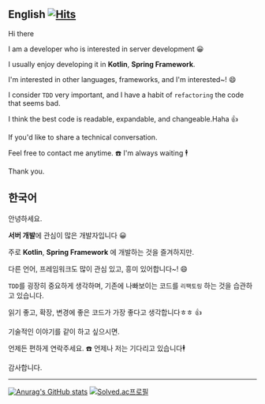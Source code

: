 ## English [![Hits](https://hits.seeyoufarm.com/api/count/incr/badge.svg?url=https%3A%2F%2Fgithub.com%2Fhuisam%2Fhuisam&count_bg=%2379C83D&title_bg=%23555555&icon=&icon_color=%23E7E7E7&title=hits&edge_flat=false)](https://hits.seeyoufarm.com)

Hi there  
  
I am a developer who is interested in server development :grinning:  

I usually enjoy developing it in **Kotlin**, **Spring Framework**.

I'm interested in other languages, frameworks, and I'm interested~! :smile:

I consider `TDD` very important, and I have a habit of `refactoring` the code that seems bad.

I think the best code is readable, expandable, and changeable.Haha :+1:

If you'd like to share a technical conversation.

Feel free to contact me anytime. :phone: I'm always waiting :business_suit_levitating:

Thank you.


## 한국어

안녕하세요. 

**서버 개발**에 관심이 많은 개발자입니다 :grinning:  

주로 **Kotlin**, **Spring Framework** 에 개발하는 것을 즐겨하지만. 

다른 언어, 프레임워크도 많이 관심 있고, 흥미 있어합니다~! :smile:

`TDD`를 굉장히 중요하게 생각하며, 기존에 나빠보이는 코드를 `리팩토링` 하는 것을 습관하고 있습니다. 

읽기 좋고, 확장, 변경에 좋은 코드가 가장 좋다고 생각합니다ㅎㅎ :+1:

기술적인 이야기를 같이 하고 싶으시면. 

언제든 편하게 연락주세요. :phone: 언제나 저는 기다리고 있습니다:business_suit_levitating:

감사합니다.  


---

[![Anurag's GitHub stats](https://github-readme-stats.vercel.app/api?username=huisam&theme=dracula)](https://github.com/anuraghazra/github-readme-stats)
[![Solved.ac프로필](http://mazassumnida.wtf/api/generate_badge?boj=huisam)](https://solved.ac/huisam)

<!--
**huisam/huisam** is a ✨ _special_ ✨ repository because its `README.md` (this file) appears on your GitHub profile.

Here are some ideas to get you started:

- 🔭 I’m currently working on ...
- 🌱 I’m currently learning ...
- 👯 I’m looking to collaborate on ...
- 🤔 I’m looking for help with ...
- 💬 Ask me about ...
- 📫 How to reach me: ...
- 😄 Pronouns: ...
- ⚡ Fun fact: ...
-->
